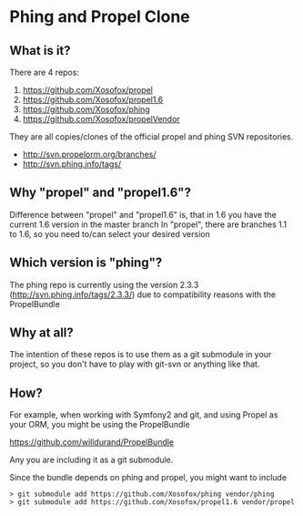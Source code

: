 Phing and Propel Clone
======================

What is it?
-----------

There are 4 repos:

1. https://github.com/Xosofox/propel
2. https://github.com/Xosofox/propel1.6
3. https://github.com/Xosofox/phing
4. https://github.com/Xosofox/propelVendor

They are all copies/clones of the official propel and phing SVN repositories.
* http://svn.propelorm.org/branches/
* http://svn.phing.info/tags/

Why "propel" and "propel1.6"?
-----------------------------

Difference between "propel" and "propel1.6" is, that in 1.6 you have the current 1.6 version in the master branch
In "propel", there are branches 1.1 to 1.6, so you need to/can select your desired version

Which version is "phing"?
-------------------------

The phing repo is currently using the version 2.3.3 (http://svn.phing.info/tags/2.3.3/) due to compatibility reasons with the PropelBundle

Why at all?
-----------

The intention of these repos is to use them as a git submodule in your project, so you don't have to play with git-svn or anything like that.

How?
----

For example, when working with Symfony2 and git, and using Propel as your ORM, you might be using the PropelBundle

https://github.com/willdurand/PropelBundle

Any you are including it as a git submodule.

Since the bundle depends on phing and propel, you might want to include

    > git submodule add https://github.com/Xosofox/phing vendor/phing
    > git submodule add https://github.com/Xosofox/propel1.6 vendor/propel

